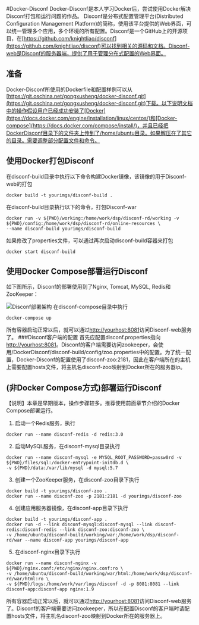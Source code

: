 #Docker-Disconf
Docker-Disconf是本人学习Docker后，尝试使用Docker解决Disconf打包和运行问题的作品。
Disconf是分布式配置管理平台(Distributed Configuration Management Platform)的简称，使用该平台提供的Web界面，可以统一管理多个应用，多个环境的所有配置。Disconf是一个GitHub上的开源项目，在[https://github.com/knightliao/disconf](https://github.com/knightliao/disconf)可以找到相关的源码和文档。Disconf-web是Disconf的服务器端，提供了用于管理分布式配置的Web界面。
## 准备
Docker-Disconf所使用的Dockerfile和配置样例可以从[https://git.oschina.net/gongxusheng/docker-disconf.git](https://git.oschina.net/gongxusheng/docker-disconf.git)下载。以下说明文档中的操作假设用户已经成功安装了[Docker](https://docs.docker.com/engine/installation/linux/centos/)和[Docker-compose](https://docs.docker.com/compose/install/)，并且已经把DockerDisconf目录下的文件夹上传到了/home/ubuntu目录。如果解压在了其它的目录。需要调整部分配置文件和命令。
## 使用Docker打包Disconf
在disconf-build目录中执行以下命令构建Docker镜像，该镜像的用于Disconf-web的打包
```
docker build -t yourimgs/disconf-build .
```
在disconf-build目录执行以下的命令，打包Disconf-war
```
docker run -v ${PWD}/working:/home/work/dsp/disconf-rd/working -v ${PWD}/config:/home/work/dsp/disconf-rd/online-resources \
--name disconf-build yourimgs/disconf-build
```
如果修改了properties文件，可以通过再次启动disconf-build容器来打包
```
docker start disconf-build
```
## 使用Docker Compose部署运行Disconf
如下图所示，Disconf的部署使用到了Nginx, Tomcat, MySQL, Redis和ZooKeeper：

![Disconf部署架构](http://git.oschina.net/uploads/images/2016/0127/125722_8de982ee_411046.png "Disconf部署架构")
在disconf-compose目录中执行
```
docker-compose up
```
所有容器启动正常以后，就可以通过[http://yourhost:8081](http://)访问Disconf-web服务了。
###Disconf客户端的配置
首先应配置disconf.properties指向[http://yourhost:8081](http://)。Disconf的客户端需要访问zookeeper，会使用/DockerDisconf/disconf-build/config/zoo.properties中的配置。为了统一配置，Docker-Disconf的配置使用了disconf-zoo:2181，因此在客户端所在的主机上需要配置hosts文件，将主机名disconf-zoo映射到Docker所在的服务器ip。
## (非Docker Compose方式)部署运行Disconf
【说明】本章是早期版本，操作步骤较多。推荐使用前面章节介绍的Docker Compose部署运行。

1) 启动一个Redis服务，执行
```
docker run --name disconf-redis -d redis:3.0
```
2) 启动MySQL服务，在disconf-mysql目录执行
```
docker run --name disconf-mysql -e MYSQL_ROOT_PASSWORD=passw0rd -v ${PWD}/files/sql:/docker-entrypoint-initdb.d \
-v ${PWD}/data:/var/lib/mysql -d mysql:5.7
```
3) 创建一个ZooKeeper服务，在disconf-zoo目录下执行
```
docker build -t yourimgs/disconf-zoo .
docker run --name disconf-zoo -p 2181:2181 -d yourimgs/disconf-zoo
```
4) 创建应用服务器镜像，在disconf-app目录下执行
```
docker build -t yourimgs/disconf-app .
docker run -d --link disconf-mysql:disconf-mysql --link disconf-redis:disconf-redis --link disconf-zoo:disconf-zoo \
-v /home/ubuntu/disconf-build/working/war:/home/work/dsp/disconf-rd/war --name disconf-app yourimgs/disconf-app
```
5) 在disconf-nginx目录下执行
```
docker run --name disconf-nginx -v ${PWD}/nginx.conf:/etc/nginx/nginx.conf:ro \
-v /home/ubuntu/disconf-build/working/war/html:/home/work/dsp/disconf-rd/war/html:ro \
-v ${PWD}/logs:/home/work/var/logs/disconf -d -p 8081:8081 --link disconf-app:disconf-app nginx:1.9
```
所有容器启动正常以后，就可以通过[http://yourhost:8081](http://)访问Disconf-web服务了。Disconf的客户端需要访问zookeeper，所以在配置Disconf的客户端时请配置hosts文件，将主机名disconf-zoo映射到Docker所在的服务器上。